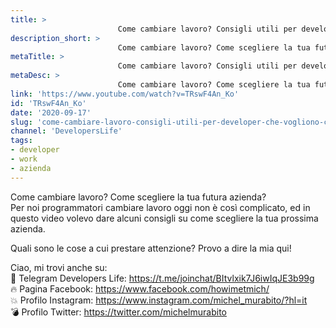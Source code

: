 ```yaml
---
title: > 
                        Come cambiare lavoro? Consigli utili per developer che vogliono cambiare azienda!
description_short: > 
                        Come cambiare lavoro? Come scegliere la tua futura azienda? Per noi programmatori cambiare lavoro oggi non è così ...
metaTitle: > 
                        Come cambiare lavoro? Consigli utili per developer che vogliono cambiare azienda!
metaDesc: > 
                        Come cambiare lavoro? Come scegliere la tua futura azienda? Per noi programmatori cambiare lavoro oggi non è così ...
link: 'https://www.youtube.com/watch?v=TRswF4An_Ko'
id: 'TRswF4An_Ko'
date: '2020-09-17'
slug: 'come-cambiare-lavoro-consigli-utili-per-developer-che-vogliono-cambiare-azienda'
channel: 'DevelopersLife'
tags: 
- developer
- work
- azienda
---
```

Come cambiare lavoro? Come scegliere la tua futura azienda?  
Per noi programmatori cambiare lavoro oggi non è così complicato, ed in questo video volevo dare alcuni consigli su come scegliere la tua prossima azienda.  
  
Quali sono le cose a cui prestare attenzione? Provo a dire la mia qui!  
  
Ciao, mi trovi anche su:  
🧨 Telegram Developers Life: https://t.me/joinchat/BItvlxik7J6iwIqJE3b99g  
🔥 Pagina Facebook: https://www.facebook.com/howimetmich/  
💥 Profilo Instagram: https://www.instagram.com/michel_murabito/?hl=it  
💣 Profilo Twitter: https://twitter.com/michelmurabito